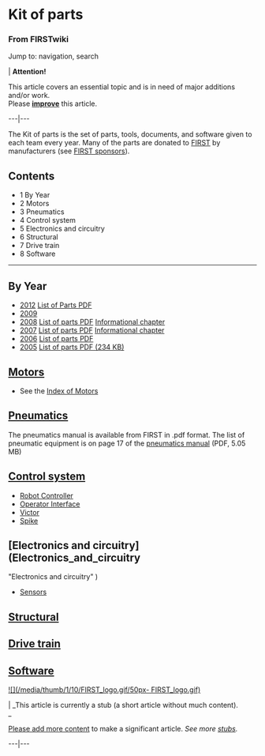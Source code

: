

# Kit of parts

### From FIRSTwiki

Jump to: navigation, search

| **Attention!**  

This article covers an essential topic and is in need of major additions
and/or work.  
Please
**[improve](http://www.firstwiki.net/index.php?title=Kit_of_parts&action=edit
"http://www.firstwiki.net/index.php?title=Kit_of_parts&action=edit" )** this
article.  
  
---|---  
  
  
The Kit of parts is the set of parts, tools, documents, and software given to
each team every year. Many of the parts are donated to
[FIRST](first) by manufacturers (see [FIRST
sponsors](FIRST_sponsors "FIRST sponsors" )).

## Contents

  * 1 By Year
  * 2 Motors
  * 3 Pneumatics
  * 4 Control system
  * 5 Electronics and circuitry
  * 6 Structural
  * 7 Drive train
  * 8 Software  
---  
  

##  By Year

  * [2012](Kit_of_Parts_%282012%29 "Kit of Parts \(2012\)" ) [List of Parts PDF](http://www.usfirst.org/sites/default/files/uploadedFiles/Robotics_Programs/FRC/Game_and_Season__Info/2012_Assets/KOP%20Checklist.pdf "http://www.usfirst.org/sites/default/files/uploadedFiles/Robotics_Programs/FRC/Game_and_Season__Info/2012_Assets/KOP%20Checklist.pdf" )
  * [2009](/index.php?title=Kit_of_parts_%282009%29&action=edit "Kit of parts \(2009\)" )
  * [2008](/index.php?title=Kit_of_parts_%282008%29&action=edit "Kit of parts \(2008\)" ) [List of parts PDF](http://www.usfirst.org/uploadedFiles/Community/FRC/FRC_Documents_and_Updates/2008_Assets/Manual/10%20-The%20Kit%20of%20Parts-RevB.pdf "http://www.usfirst.org/uploadedFiles/Community/FRC/FRC_Documents_and_Updates/2008_Assets/Manual/10%20-The%20Kit%20of%20Parts-RevB.pdf" ) [Informational chapter](http://www.usfirst.org/uploadedFiles/Community/FRC/FRC_Documents_and_Updates/2008_Assets/Manual/10%20-The%20Kit%20of%20Parts-RevB.pdf "http://www.usfirst.org/uploadedFiles/Community/FRC/FRC_Documents_and_Updates/2008_Assets/Manual/10%20-The%20Kit%20of%20Parts-RevB.pdf" )
  * [2007](/index.php?title=Kit_of_parts_%282007%29&action=edit "Kit of parts \(2007\)" ) [List of parts PDF](http://www.usfirst.org/uploadedFiles/Community/FRC/FRC_Documents_and_Updates/2007_assets/Manual/KOP_Checklist_RevE.pdf "http://www.usfirst.org/uploadedFiles/Community/FRC/FRC_Documents_and_Updates/2007_assets/Manual/KOP_Checklist_RevE.pdf" ) [Informational chapter](http://www.usfirst.org/uploadedFiles/Community/FRC/FRC_Documents_and_Updates/2007_assets/Manual/10%20-%20The_Kit_of_Parts.pdf "http://www.usfirst.org/uploadedFiles/Community/FRC/FRC_Documents_and_Updates/2007_assets/Manual/10%20-%20The_Kit_of_Parts.pdf" )
  * [2006](/index.php?title=Kit_of_parts_%282006%29&action=edit "Kit of parts \(2006\)" ) [List of parts PDF](http://www2.usfirst.org/2006comp/Manual/5-The_Robot_Rev_F.pdf "http://www2.usfirst.org/2006comp/Manual/5-The_Robot_Rev_F.pdf" )
  * [2005](/index.php?title=Kit_of_parts_%282005%29&action=edit "Kit of parts \(2005\)" ) [List of parts PDF (234 KB)](http://www2.usfirst.org/2005comp/Manuals/Kit_of_Parts.pdf "http://www2.usfirst.org/2005comp/Manuals/Kit_of_Parts.pdf" )


## [Motors](Motors "Motors" )

  * See the [Index of Motors](Motors "Motors" )


## [Pneumatics](Pneumatics "Pneumatics" )

The pneumatics manual is available from FIRST in .pdf format. The list of
pneumatic equipment is on page 17 of the [pneumatics
manual](http://www2.usfirst.org/2005comp/Manuals/2005PneumaticsManual.pdf
"http://www2.usfirst.org/2005comp/Manuals/2005PneumaticsManual.pdf" ) (PDF,
5.05 MB)


## [Control system](Control_system "Control system" )

  * [Robot Controller](robot-controller)
  * [Operator Interface](operator-interface)
  * [Victor](Victor "Victor" )
  * [Spike](spike-relay)

  


## [Electronics and circuitry](Electronics_and_circuitry
"Electronics and circuitry" )

  * [Sensors](Sensors "Sensors" )

  


## [Structural](Chassis "Chassis" )


## [Drive train](Drive_train "Drive train" )


## [Software](Software "Software" )

[![](/media/thumb/1/10/FIRST_logo.gif/50px-
FIRST_logo.gif)](Image:FIRST_logo.gif "" )

|  _This article is currently a stub (a short article without much content).  
_

[Please add more
content](http://www.firstwiki.net/index.php?title=Kit_of_parts&action=edit
"http://www.firstwiki.net/index.php?title=Kit_of_parts&action=edit" ) to make
a significant article. _See more [stubs](Special:Shortpages
"Special:Shortpages" )._  
  
---|---  
  
